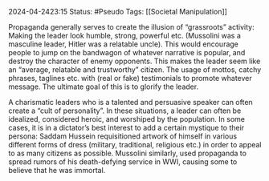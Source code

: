 2024-04-2423:15
Status: #Pseudo 
Tags: [[Societal Manipulation]]


Propaganda generally serves to create the illusion of “grassroots” activity: Making the leader look humble, strong, powerful etc. (Mussolini was a masculine leader, Hitler was a relatable uncle). This would encourage people to jump on the bandwagon of whatever narrative is popular, and destroy the character of enemy opponents. This makes the leader seem like an “average, relatable and trustworthy” citizen. The usage of mottos, catchy phrases, taglines etc. with (real or fake) testimonials to promote whatever message. The ultimate goal of this is to glorify the leader.

A charismatic leaders who is a talented and persuasive speaker can often create a “cult of personality”. In these situations, a leader can often be idealized, considered heroic, and worshiped by the population. In some cases, it is in a dictator’s best interest to add a certain mystique to their persona: Saddam Hussein requisitioned artwork of himself in various different forms of dress (military, traditional, religious etc.) in order to appeal to as many citizens as possible. Mussolini similarly, used propaganda to spread rumors of his death-defying service in WWI, causing some to believe that he was immortal.





